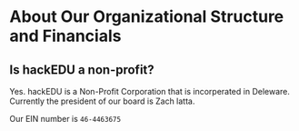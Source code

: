 # About Our Organizational Structure and Financials

## Is hackEDU a non-profit?
Yes. hackEDU is a Non-Profit Corporation that is incorperated in Deleware. Currently the president of our board is Zach latta.

Our EIN number is `46-4463675`